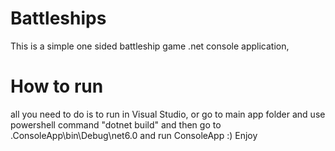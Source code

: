 # Battleships
This is a simple one sided battleship game .net console application, 

# How to run
all you need to do is to run in Visual Studio, 
or go to main app folder and use powershell command "dotnet build" and then go to .ConsoleApp\bin\Debug\net6.0 and run ConsoleApp :) Enjoy
